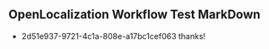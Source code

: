 ## OpenLocalization Workflow Test MarkDown
* 2d51e937-9721-4c1a-808e-a17bc1cef063 thanks!

<!--HONumber=Jul16_HO2-->


